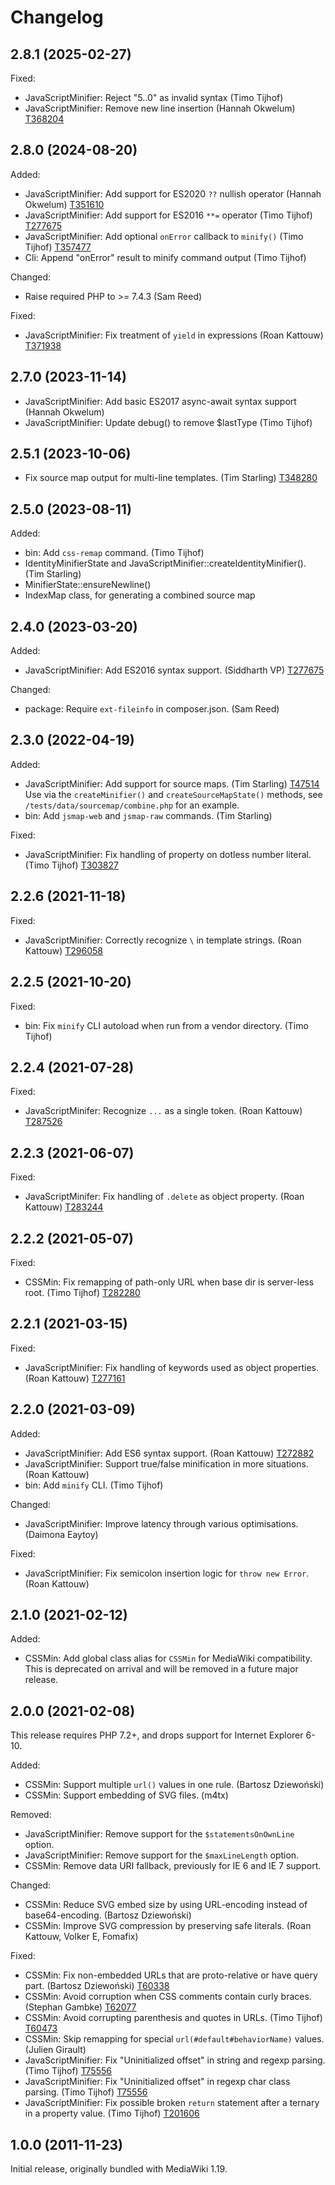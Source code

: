 # Changelog

## 2.8.1 (2025-02-27)

Fixed:

* JavaScriptMinifier: Reject "5..0" as invalid syntax (Timo Tijhof)
* JavaScriptMinifier: Remove new line insertion (Hannah Okwelum) [T368204](https://phabricator.wikimedia.org/T368204)

## 2.8.0 (2024-08-20)

Added:

* JavaScriptMinifier: Add support for ES2020 `??` nullish operator (Hannah Okwelum) [T351610](https://phabricator.wikimedia.org/T351610)
* JavaScriptMinifier: Add support for ES2016 `**=` operator (Timo Tijhof) [T277675](https://phabricator.wikimedia.org/T277675)
* JavaScriptMinifier: Add optional `onError` callback to `minify()` (Timo Tijhof) [T357477](https://phabricator.wikimedia.org/T357477)
* Cli: Append "onError" result to minify command output (Timo Tijhof)

Changed:

* Raise required PHP to >= 7.4.3 (Sam Reed)

Fixed:

* JavaScriptMinifier: Fix treatment of `yield` in expressions (Roan Kattouw) [T371938](https://phabricator.wikimedia.org/T371938)

## 2.7.0 (2023-11-14)

* JavaScriptMinifier: Add basic ES2017 async-await syntax support (Hannah Okwelum)
* JavaScriptMinifier: Update debug() to remove $lastType (Timo Tijhof)

## 2.5.1 (2023-10-06)

* Fix source map output for multi-line templates. (Tim Starling) [T348280](https://phabricator.wikimedia.org/T348280)

## 2.5.0 (2023-08-11)

Added:

* bin: Add `css-remap` command. (Timo Tijhof)
* IdentityMinifierState and JavaScriptMinifier::createIdentityMinifier(). (Tim Starling)
* MinifierState::ensureNewline()
* IndexMap class, for generating a combined source map

## 2.4.0 (2023-03-20)

Added:

* JavaScriptMinifier: Add ES2016 syntax support. (Siddharth VP) [T277675](https://phabricator.wikimedia.org/T277675)

Changed:

* package: Require `ext-fileinfo` in composer.json. (Sam Reed)

## 2.3.0 (2022-04-19)

Added:

* JavaScriptMinifier: Add support for source maps. (Tim Starling) [T47514](https://phabricator.wikimedia.org/T47514)
   Use via the `createMinifier()` and `createSourceMapState()` methods,
   see `/tests/data/sourcemap/combine.php` for an example.
* bin: Add `jsmap-web` and `jsmap-raw` commands. (Tim Starling)

Fixed:

* JavaScriptMinifier: Fix handling of property on dotless number literal. (Timo Tijhof) [T303827](https://phabricator.wikimedia.org/T303827)

## 2.2.6 (2021-11-18)

Fixed:

* JavaScriptMinifier: Correctly recognize `\` in template strings. (Roan Kattouw) [T296058](https://phabricator.wikimedia.org/T296058)

## 2.2.5 (2021-10-20)

Fixed:

* bin: Fix `minify` CLI autoload when run from a vendor directory. (Timo Tijhof)

## 2.2.4 (2021-07-28)

Fixed:

* JavaScriptMinifer: Recognize `...` as a single token. (Roan Kattouw) [T287526](https://phabricator.wikimedia.org/T287526)

## 2.2.3 (2021-06-07)

Fixed:

* JavaScriptMinifer: Fix handling of `.delete` as object property. (Roan Kattouw) [T283244](https://phabricator.wikimedia.org/T283244)

## 2.2.2 (2021-05-07)

Fixed:

* CSSMin: Fix remapping of path-only URL when base dir is server-less root. (Timo Tijhof) [T282280](https://phabricator.wikimedia.org/T282280)

## 2.2.1 (2021-03-15)

Fixed:

* JavaScriptMinifier: Fix handling of keywords used as object properties. (Roan Kattouw) [T277161](https://phabricator.wikimedia.org/T277161)

## 2.2.0 (2021-03-09)

Added:

* JavaScriptMinifier: Add ES6 syntax support. (Roan Kattouw) [T272882](https://phabricator.wikimedia.org/T272882)
* JavaScriptMinifier: Support true/false minification in more situations. (Roan Kattouw)
* bin: Add `minify` CLI. (Timo Tijhof)

Changed:

* JavaScriptMinifier: Improve latency through various optimisations. (Daimona Eaytoy)

Fixed:

* JavaScriptMinifier: Fix semicolon insertion logic for `throw new Error`. (Roan Kattouw)

## 2.1.0 (2021-02-12)

Added:

* CSSMin: Add global class alias for `CSSMin` for MediaWiki compatibility.
  This is deprecated on arrival and will be removed in a future major release.

## 2.0.0 (2021-02-08)

This release requires PHP 7.2+, and drops support for Internet Explorer 6-10.

Added:

* CSSMin: Support multiple `url()` values in one rule. (Bartosz Dziewoński)
* CSSMin: Support embedding of SVG files. (m4tx)

Removed:

* JavaScriptMinifier: Remove support for the `$statementsOnOwnLine` option.
* JavaScriptMinifier: Remove support for the `$maxLineLength` option.
* CSSMin: Remove data URI fallback, previously for IE 6 and IE 7 support.

Changed:

* CSSMin: Reduce SVG embed size by using URL-encoding instead of base64-encoding. (Bartosz Dziewoński)
* CSSMin: Improve SVG compression by preserving safe literals. (Roan Kattouw, Volker E, Fomafix)

Fixed:

* CSSMin: Fix non-embedded URLs that are proto-relative or have query part. (Bartosz Dziewoński) [T60338](https://phabricator.wikimedia.org/T60338)
* CSSMin: Avoid corruption when CSS comments contain curly braces. (Stephan Gambke) [T62077](https://phabricator.wikimedia.org/T62077)
* CSSMin: Avoid corrupting parenthesis and quotes in URLs. (Timo Tijhof) [T60473](https://phabricator.wikimedia.org/T60473)
* CSSMin: Skip remapping for special `url(#default#behaviorName)` values. (Julien Girault)
* JavaScriptMinifier: Fix "Uninitialized offset" in string and regexp parsing. (Timo Tijhof) [T75556](https://phabricator.wikimedia.org/T75556)
* JavaScriptMinifier: Fix "Uninitialized offset" in regexp char class parsing. (Timo Tijhof) [T75556](https://phabricator.wikimedia.org/T75556)
* JavaScriptMinifier: Fix possible broken `return` statement after a ternary in a property value. (Timo Tijhof) [T201606](https://phabricator.wikimedia.org/T201606)

## 1.0.0 (2011-11-23)

Initial release, originally bundled with MediaWiki 1.19.

